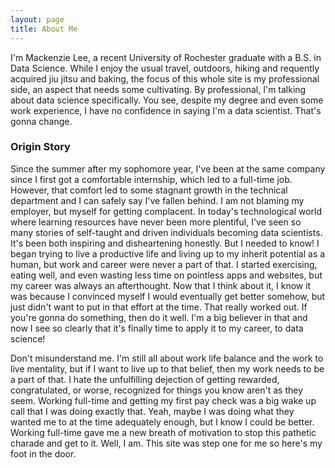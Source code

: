 ```yaml
---
layout: page
title: About Me
---
```


I'm Mackenzie Lee, a recent University of Rochester graduate with a B.S. in Data Science. While I enjoy the usual travel, outdoors, hiking and requently acquired jiu jitsu and baking, the focus of this whole site is my professional side, an aspect that needs some cultivating. By professional, I'm talking about data science specifically. You see, despite my degree and even some work experience, I have no confidence in saying I'm a data scientist. That's gonna change.  


### Origin Story

Since the summer after my sophomore year, I've been at the same company since I first got a comfortable internship, which led to a full-time job. However, that comfort led to some stagnant growth in the technical department and I can safely say I've fallen behind. I am not blaming my employer, but myself for getting complacent. In today's technological world where learning resources have never been more plentiful, I've seen so many stories of self-taught and driven individuals becoming data scientists. It's been both inspiring and disheartening honestly. But I needed to know! I began trying to live a productive life and living up to my inherit potential as a human, but work and career were never a part of that. I started exercising, eating well, and even wasting less time on pointless apps and websites, but my career was always an afterthought. Now that I think about it, I know it was because I convinced myself I would eventually get better somehow, but just didn't want to put in that effort at the time. That really worked out. If you're gonna do something, then do it well. I'm a big believer in that and now I see so clearly that it's finally time to apply it to my career, to data science!

Don't misunderstand me. I'm still all about work life balance and the work to live mentality, but if I want to live up to that belief, then my work needs to be a part of that. I hate the unfulfilling dejection of getting rewarded, congratulated, or worse, recognized for things you know aren't as they seem. Working full-time and getting my first pay check was a big wake up call that I was doing exactly that. Yeah, maybe I was doing what they wanted me to at the time adequately enough, but I know I could be better. Working full-time gave me a new breath of motivation to stop this pathetic charade and get to it. Well, I am. This site was step one for me so here's my foot in the door.
